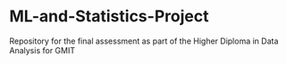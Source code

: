 # ML-and-Statistics-Project
Repository for the final assessment as part of the Higher Diploma in Data Analysis for GMIT
